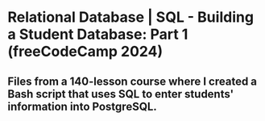 # Relational Database | SQL - Building a Student Database: Part 1 (freeCodeCamp 2024)
## Files from a 140-lesson course where I created a Bash script that uses SQL to enter students' information into PostgreSQL.
